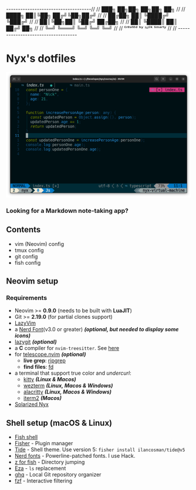 ------------------------------------//
//      ███╗   ██╗██╗   ██╗██╗  ██╗ //
//     ████╗  ██║╚██╗ ██╔╝╚██╗██╔╝  // 
//    ██╔██╗ ██║ ╚████╔╝  ╚███╔╝    //
//   ██║╚██╗██║  ╚██╔╝   ██╔██╗     //
//  ██║ ╚████║   ██║   ██╔╝ ██╗     //
// ╚═╝  ╚═══╝   ╚═╝   ╚═╝  ╚═╝      //
//   ᶜʳᵉᵃᵗᵉᵈ ᵇʸ ᴺᶦᶜᵏ ˢᵐᵃʳᵗʸ         //
// -----------------------------------



# Nyx's dotfiles
![alt text](./.config/image/1.png)

### Looking for a Markdown note-taking app?

## Contents

- vim (Neovim) config
- tmux config
- git config
- fish config

## Neovim setup

### Requirements

- Neovim >= **0.9.0** (needs to be built with **LuaJIT**)
- Git >= **2.19.0** (for partial clones support)
- [LazyVim](https://www.lazyvim.org/)
- a [Nerd Font](https://www.nerdfonts.com/)(v3.0 or greater) **_(optional, but needed to display some icons)_**
- [lazygit](https://github.com/jesseduffield/lazygit) **_(optional)_**
- a **C** compiler for `nvim-treesitter`. See [here](https://github.com/nvim-treesitter/nvim-treesitter#requirements)
- for [telescope.nvim](https://github.com/nvim-telescope/telescope.nvim) **_(optional)_**
  - **live grep**: [ripgrep](https://github.com/BurntSushi/ripgrep)
  - **find files**: [fd](https://github.com/sharkdp/fd)
- a terminal that support true color and *undercurl*:
  - [kitty](https://github.com/kovidgoyal/kitty) **_(Linux & Macos)_**
  - [wezterm](https://github.com/wez/wezterm) **_(Linux, Macos & Windows)_**
  - [alacritty](https://github.com/alacritty/alacritty) **_(Linux, Macos & Windows)_**
  - [iterm2](https://iterm2.com/) **_(Macos)_**
- [Solarized Nyx](https://github.com/NickFineSmarty/solarized-nyx.nvim)

## Shell setup (macOS & Linux)

- [Fish shell](https://fishshell.com/)
- [Fisher](https://github.com/jorgebucaran/fisher) - Plugin manager
- [Tide](https://github.com/IlanCosman/tide) - Shell theme. Use version 5: `fisher install ilancosman/tide@v5`
- [Nerd fonts](https://github.com/ryanoasis/nerd-fonts) - Powerline-patched fonts. I use Hack.
- [z for fish](https://github.com/jethrokuan/z) - Directory jumping
- [Eza](https://github.com/eza-community/eza) - `ls` replacement
- [ghq](https://github.com/x-motemen/ghq) - Local Git repository organizer
- [fzf](https://github.com/PatrickF1/fzf.fish) - Interactive filtering
